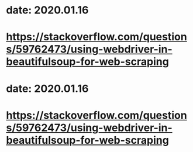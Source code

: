 # date: 2020.01.16
# https://stackoverflow.com/questions/59762473/using-webdriver-in-beautifulsoup-for-web-scraping
# date: 2020.01.16
# https://stackoverflow.com/questions/59762473/using-webdriver-in-beautifulsoup-for-web-scraping
